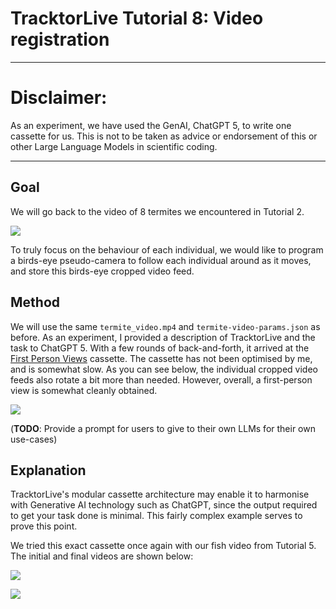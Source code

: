 # TracktorLive Tutorial 8: Video registration

-------------------------

# Disclaimer:

As an experiment, we have used the GenAI, ChatGPT 5, to write one cassette for
us. This is not to be taken as advice or endorsement of this or other Large
Language Models in scientific coding.

-------------------------

## Goal

We will go back to the video of 8 termites we encountered in Tutorial 2.

![](termite_video.gif)

To truly focus on the behaviour of each individual, we would like to program
a birds-eye pseudo-camera to follow each individual around as it moves, and
store this birds-eye cropped video feed.

## Method

We will use the same `termite_video.mp4` and `termite-video-params.json` as
before. As an experiment, I provided a description of TracktorLive and the task
to ChatGPT 5. With a few rounds of back-and-forth, it arrived at the 
[First Person Views](../../Library_Of_Casettes/First_Person_Views/first_person_views.md)
cassette. The cassette has not been optimised by me, and is somewhat slow. As
you can see below, the individual cropped video feeds also rotate a bit more
than needed. However, overall, a first-person view is somewhat cleanly obtained.

![](termite_collage.gif)

(**TODO**: Provide a prompt for users to give to their own LLMs for their own
use-cases)

## Explanation

TracktorLive's modular cassette architecture may enable it to harmonise with
Generative AI technology such as ChatGPT, since the output required to get your
task done is minimal. This fairly complex example serves to prove this point.

We tried this exact cassette once again with our fish video from Tutorial 5. The
initial and final videos are shown below:

![](fish_video.gif)

![](fish_collage.gif)


